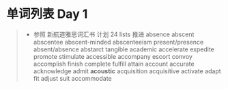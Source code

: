 # 单词列表 Day 1

> - 参照 新航道雅思词汇书 计划 24 lists 推进
absence abscent abscentee abscent-minded abscenteeism 
present/presence absent/absence
abstarct tangible
academic 
accelerate expedite promote stimulate
accessible
accompany escort convoy 
accomplish finish complete fulfill attain 
account 
accurate
acknowledge admit
**acoustic**
acquisition acquisitive
activate
adapt fit adjust suit accommodate 